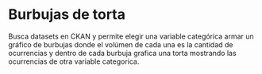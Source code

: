 # Burbujas de torta

Busca datasets en CKAN y permite elegir una variable categórica armar un gráfico de burbujas donde el volúmen de cada una es la cantidad de ocurrencias y dentro de cada burbuja grafica una torta mostrando las ocurrencias de otra variable categorica.
